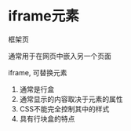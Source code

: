 # iframe元素

框架页

通常用于在网页中嵌入另一个页面

iframe, 可替换元素

1. 通常是行盒
2. 通常显示的内容取决于元素的属性
3. CSS不能完全控制其中的样式
4. 具有行块盒的特点